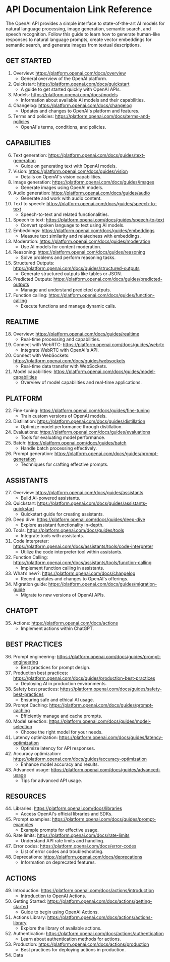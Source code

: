 # API Documentaion Link Reference

The OpenAI API provides a simple interface to state-of-the-art AI models for natural language processing, image generation, semantic search, and speech recognition. Follow this guide to learn how to generate human-like responses to natural language prompts, create vector embeddings for semantic search, and generate images from textual descriptions.


## GET STARTED

1. Overview: https://platform.openai.com/docs/overview
   - General overview of the OpenAI platform.
2. Quickstart: https://platform.openai.com/docs/quickstart
   - A guide to get started quickly with OpenAI APIs.
3. Models: https://platform.openai.com/docs/models
   - Information about available AI models and their capabilities.
4. Changelog: https://platform.openai.com/docs/changelog
   - Updates and changes to OpenAI's platform and features.
5. Terms and policies: https://platform.openai.com/docs/terms-and-policies
   - OpenAI's terms, conditions, and policies.

## CAPABILITIES

6. Text generation: https://platform.openai.com/docs/guides/text-generation
   - Guide on generating text with OpenAI models.
7. Vision: https://platform.openai.com/docs/guides/vision
   - Details on OpenAI's vision capabilities.
8. Image generation: https://platform.openai.com/docs/guides/images
   - Generate images using OpenAI models.
9. Audio generation: https://platform.openai.com/docs/guides/audio
   - Generate and work with audio content.
10. Text to speech: https://platform.openai.com/docs/guides/speech-to-text
    - Speech-to-text and related functionalities.
11. Speech to text: https://platform.openai.com/docs/guides/speech-to-text
    - Convert spoken language to text using AI models.
12. Embeddings: https://platform.openai.com/docs/guides/embeddings
    - Measure text similarity and relatedness with embeddings.
13. Moderation: https://platform.openai.com/docs/guides/moderation
    - Use AI models for content moderation.
14. Reasoning: https://platform.openai.com/docs/guides/reasoning
    - Solve problems and perform reasoning tasks.
15. Structured Outputs: https://platform.openai.com/docs/guides/structured-outputs
    - Generate structured outputs like tables or JSON.
16. Predicted Outputs: https://platform.openai.com/docs/guides/predicted-outputs
    - Manage and understand predicted outputs.
17. Function calling: https://platform.openai.com/docs/guides/function-calling
    - Execute functions and manage dynamic calls.

## REALTIME

18. Overview: https://platform.openai.com/docs/guides/realtime
    - Real-time processing and capabilities.
19. Connect with WebRTC: https://platform.openai.com/docs/guides/webrtc
    - Integrate WebRTC with OpenAI's API.
20. Connect with WebSockets: https://platform.openai.com/docs/guides/websockets
    - Real-time data transfer with WebSockets.
21. Model capabilities: https://platform.openai.com/docs/guides/model-capabilities
    - Overview of model capabilities and real-time applications.

## PLATFORM

22. Fine-tuning: https://platform.openai.com/docs/guides/fine-tuning
    - Train custom versions of OpenAI models.
23. Distillation: https://platform.openai.com/docs/guides/distillation
    - Optimize model performance through distillation.
24. Evaluations: https://platform.openai.com/docs/guides/evaluations
    - Tools for evaluating model performance.
25. Batch: https://platform.openai.com/docs/guides/batch
    - Handle batch processing effectively.
26. Prompt generation: https://platform.openai.com/docs/guides/prompt-generation
    - Techniques for crafting effective prompts.

## ASSISTANTS

27. Overview: https://platform.openai.com/docs/guides/assistants
    - Build AI-powered assistants.
28. Quickstart: https://platform.openai.com/docs/guides/assistants-quickstart
    - Quickstart guide for creating assistants.
29. Deep dive: https://platform.openai.com/docs/guides/deep-dive
    - Explore assistant functionality in-depth.
30. Tools: https://platform.openai.com/docs/guides/tools
    - Integrate tools with assistants.
31. Code Interpreter: https://platform.openai.com/docs/assistants/tools/code-interpreter
    - Utilize the code interpreter tool within assistants.
32. Function Calling: https://platform.openai.com/docs/assistants/tools/function-calling
    - Implement function calling in assistants.
33. What’s new?: https://platform.openai.com/docs/changelog
    - Recent updates and changes to OpenAI's offerings.
34. Migration guide: https://platform.openai.com/docs/guides/migration-guide
    - Migrate to new versions of OpenAI APIs.

## CHATGPT

35. Actions: https://platform.openai.com/docs/actions
    - Implement actions within ChatGPT.

## BEST PRACTICES

36. Prompt engineering: https://platform.openai.com/docs/guides/prompt-engineering
    - Best practices for prompt design.
37. Production best practices: https://platform.openai.com/docs/guides/production-best-practices
    - Deploying AI in production environments.
38. Safety best practices: https://platform.openai.com/docs/guides/safety-best-practices
    - Ensuring safe and ethical AI usage.
39. Prompt Caching: https://platform.openai.com/docs/guides/prompt-caching
    - Efficiently manage and cache prompts.
40. Model selection: https://platform.openai.com/docs/guides/model-selection
    - Choose the right model for your needs.
41. Latency optimization: https://platform.openai.com/docs/guides/latency-optimization
    - Optimize latency for API responses.
42. Accuracy optimization: https://platform.openai.com/docs/guides/accuracy-optimization
    - Enhance model accuracy and results.
43. Advanced usage: https://platform.openai.com/docs/guides/advanced-usage
    - Tips for advanced API usage.

## RESOURCES

44. Libraries: https://platform.openai.com/docs/libraries
    - Access OpenAI's official libraries and SDKs.
45. Prompt examples: https://platform.openai.com/docs/guides/prompt-examples
    - Example prompts for effective usage.
46. Rate limits: https://platform.openai.com/docs/rate-limits
    - Understand API rate limits and handling.
47. Error codes: https://platform.openai.com/docs/error-codes
    - List of error codes and troubleshooting.
48. Deprecations: https://platform.openai.com/docs/deprecations
    - Information on deprecated features.

## ACTIONS

49. Introduction: https://platform.openai.com/docs/actions/introduction
    - Introduction to OpenAI Actions.
50. Getting Started: https://platform.openai.com/docs/actions/getting-started
    - Guide to begin using OpenAI Actions.
51. Actions Library: https://platform.openai.com/docs/actions/actions-library
    - Explore the library of available actions.
52. Authentication: https://platform.openai.com/docs/actions/authentication
    - Learn about authentication methods for actions.
53. Production: https://platform.openai.com/docs/actions/production
    - Best practices for deploying actions in production.
54. Data 